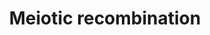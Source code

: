 ---
annotations:
- type: Pathway Ontology
  value: regulatory pathway
- type: Pathway Ontology
  value: '"cell cycle pathway'
authors:
- ReactomeTeam
- Anwesha
- Ryanmiller
description: 'Meiotic recombination exchanges segments of duplex DNA between chromosomal
  homologs, generating genetic diversity (reviewed in Handel and Schimenti 2010, Inagaki
  et al. 2010, Cohen et al. 2006). There are two forms of recombination: non-crossover
  (NCO) and crossover (CO). In mammals, the former is required for correct pairing
  and synapsis of homologous chromosomes, while CO intermediates called chiasmata
  are required for correct segregation of bivalents.<br>Meiotic recombination is initiated
  by double-strand breaks created by SPO11, which remains covalently attached to the
  5'' ends after cleavage. SPO11 is removed by cleavage of single DNA strands adjacent
  to the covalent linkage. The resulting 5'' ends are further resected to produce
  protruding 3'' ends. The single-stranded 3'' ends are bound by RAD51 and DMC1, homologs
  of RecA that catalyze a search for homology between the bound single strand and
  duplex DNA of the chromosomal homolog. RAD51 and DMC1 then catalyze the invasion
  of the single strand into the homologous duplex and the formation of a D-loop heteroduplex.
  Approximately 90% of heteroduplexes are resolved without crossovers (NCO), probably
  by synthesis-dependent strand annealing.<br>The invasive strand is extended along
  the homolog and ligated back to its original duplex, creating a double Holliday
  junction. The mismatch repair proteins MSH4, MSH5 participate in this process, possibly
  by stabilizing the duplexes. The mismatch repair proteins MLH1 and MLH3 are then
  recruited to the double Holliday structure and an unidentified resolvase (Mus81?
  Gen1?) cleaves the junctions to yield a crossover. <br>Crossovers are not randomly
  distributed: The histone methyltransferase PRDM9 recruits the recombination machinery
  to genetically determined hotspots in the genome and each incipient crossover somehow
  inhibits formation of crossovers nearby, a phenomenon called crossover interference.
  Each chromosome bivalent, including the X-Y body in males, has at least one crossover
  and this is required for meiosis to proceed correctly.  View original pathway at
  [http://www.reactome.org/PathwayBrowser/#DIAGRAM=912446 Reactome].'
last-edited: 2021-01-25
organisms:
- Homo sapiens
redirect_from:
- /index.php/Pathway:WP2698
- /instance/WP2698
schema-jsonld:
- '@context': https://schema.org/
  '@id': https://wikipathways.github.io/pathways/WP2698.html
  '@type': Dataset
  creator:
    '@type': Organization
    name: WikiPathways
  description: 'Meiotic recombination exchanges segments of duplex DNA between chromosomal
    homologs, generating genetic diversity (reviewed in Handel and Schimenti 2010,
    Inagaki et al. 2010, Cohen et al. 2006). There are two forms of recombination:
    non-crossover (NCO) and crossover (CO). In mammals, the former is required for
    correct pairing and synapsis of homologous chromosomes, while CO intermediates
    called chiasmata are required for correct segregation of bivalents.<br>Meiotic
    recombination is initiated by double-strand breaks created by SPO11, which remains
    covalently attached to the 5'' ends after cleavage. SPO11 is removed by cleavage
    of single DNA strands adjacent to the covalent linkage. The resulting 5'' ends
    are further resected to produce protruding 3'' ends. The single-stranded 3'' ends
    are bound by RAD51 and DMC1, homologs of RecA that catalyze a search for homology
    between the bound single strand and duplex DNA of the chromosomal homolog. RAD51
    and DMC1 then catalyze the invasion of the single strand into the homologous duplex
    and the formation of a D-loop heteroduplex. Approximately 90% of heteroduplexes
    are resolved without crossovers (NCO), probably by synthesis-dependent strand
    annealing.<br>The invasive strand is extended along the homolog and ligated back
    to its original duplex, creating a double Holliday junction. The mismatch repair
    proteins MSH4, MSH5 participate in this process, possibly by stabilizing the duplexes.
    The mismatch repair proteins MLH1 and MLH3 are then recruited to the double Holliday
    structure and an unidentified resolvase (Mus81? Gen1?) cleaves the junctions to
    yield a crossover. <br>Crossovers are not randomly distributed: The histone methyltransferase
    PRDM9 recruits the recombination machinery to genetically determined hotspots
    in the genome and each incipient crossover somehow inhibits formation of crossovers
    nearby, a phenomenon called crossover interference. Each chromosome bivalent,
    including the X-Y body in males, has at least one crossover and this is required
    for meiosis to proceed correctly.  View original pathway at [http://www.reactome.org/PathwayBrowser/#DIAGRAM=912446
    Reactome].'
  keywords:
  - 'Single-Stranded Oligodeoxyribonucleotide (12 to 34 nucleotides) '
  - H2AFX-Nucleosome
  - Holliday Junction
  - 'RAD51 '
  - Nucleosome with
  - BRCA2
  - 'Holliday structure '
  - SPO11:double stand
  - 'HIST1H2BN '
  - 'MLH1 '
  - 'Me3K5-HIST1H3A '
  - 'H2BFS '
  - CDK4
  - 'BLM '
  - 'DNA '
  - RAD51C
  - 'SPO11 '
  - 'cleaved Holliday structure '
  - 'H2AFX '
  - 'RPA3 '
  - 'HIST1H4 '
  - 'RAD50 '
  - HOP2(TBPIP):MND1
  - 'H2AFZ '
  - 'HIST2H2AA3 '
  - 'HIST1H2AB '
  - 'TOP3A '
  - 'HIST2H2BE '
  - AdoMet
  - 'HIST3H2BB '
  - 'Me2K5-H3F3A '
  - 'MSH5 '
  - 'MND1 '
  - ends
  - 'MRE11A '
  - 'HIST1H2BL '
  - Cleaved Meiotic
  - 'HIST3H3 '
  - SPO11 Dimer
  - break
  - 'BRCA1 '
  - PRDM9:DNA
  - 'RBBP8 '
  - break with 3'
  - PRDM9
  - TOP3A
  - 'HIST1H2BA '
  - 'PSMC3IP '
  - 'HIST1H2BK '
  - 'MLH3 '
  - 'HIST1H2BO '
  - 'BRCA2 '
  - 'DMC1 '
  - SPO11:double strand
  - 'PRDM9 '
  - 'MSH4 '
  - 'HIST1H2BJ '
  - 'Me2K5-HIST2H3A '
  - complex
  - BRCA1
  - H3K4me3
  - MRN:CtIP
  - '3'' overhanging DNA at resected DSB ends '
  - DMC1
  - 'Me3K5-HIST2H3A '
  - 'HIST1H2BM '
  - RPA heterotrimer
  - SPO11:oligonucleotide
  - AdoHcy
  - 'DNA double-strand break ends with 3'' single-strand breaks '
  - 'RPA2 '
  - DNA
  - 'RPA1 '
  - RAD51
  - 'HIST1H2AC '
  - 'H2AFB1 '
  - 'HIST2H2AC '
  - Meiotic Holliday
  - BLM
  - 'H2AFV '
  - MLH3
  - 'Heteroduplex DNA containing D-loop structure '
  - 'H2AFJ '
  - 'CDK4 '
  - CDK2
  - 3' overhanging DNA
  - 'HIST1H2BH '
  - H3K4me2
  - 'ATM '
  - at resected DSB
  - MSH4
  - 'Me2K5-HIST1H3A '
  - 'HIST1H2AD '
  - MSH5
  - MLH1
  - TEX15
  - 'CDK2 '
  - single strand
  - 'HIST1H2AJ '
  - 'DNA double-strand break ends '
  - 'HIST1H2BC '
  - 'Me3K5-H3F3A '
  - 'NBN '
  - Junction
  - single-stranded DNA
  - breaks
  - 'p-S140-H2AFX '
  - 'HIST1H2BD '
  - ATM
  - Meiotic
  - 'HIST1H2BB '
  - Meiotic D-loop
  license: CC0
  name: Meiotic recombination
seo: CreativeWork
title: Meiotic recombination
wpid: WP2698
---